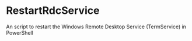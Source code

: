 # RestartRdcService
An script to restart the Windows Remote Desktop Service (TermService) in PowerShell
